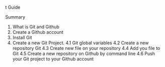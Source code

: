 t Guide

Summary

1. What is Git and Github
2. Create a Github account
3. Install Git
4. Create a new Git Project. 
  4.1 Git global variables
  4.2 Create a new repository Git
  4.3 Create new file on your repository
  4.4 Add you file to Git
  4.5 Create a new repository on Github by command line
  4.6 Push your Git project to your Github account
